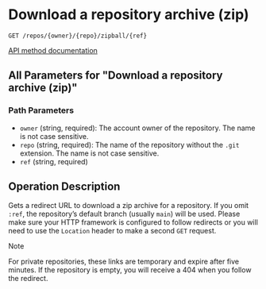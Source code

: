 # Download a repository archive (zip)

`GET /repos/{owner}/{repo}/zipball/{ref}`

[API method documentation](https://docs.github.com/rest/repos/contents#download-a-repository-archive-zip)

## All Parameters for "Download a repository archive (zip)"

### Path Parameters

- `owner` (string, required): The account owner of the repository. The name is not case sensitive.
- `repo` (string, required): The name of the repository without the `.git` extension. The name is not case sensitive.
- `ref` (string, required)

## Operation Description

Gets a redirect URL to download a zip archive for a repository. If you omit `:ref`, the repository’s default branch (usually
`main`) will be used. Please make sure your HTTP framework is configured to follow redirects or you will need to use
the `Location` header to make a second `GET` request.

> [!NOTE]
> For private repositories, these links are temporary and expire after five minutes. If the repository is empty, you will receive a 404 when you follow the redirect.
